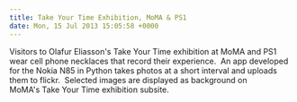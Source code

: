 ```yaml
---
title: Take Your Time Exhibition, MoMA & PS1
date: Mon, 15 Jul 2013 15:05:58 +0000
---
```

Visitors to Olafur Eliasson's Take Your Time exhibition at MoMA and PS1 wear cell phone necklaces that record their experience.  An app developed for the Nokia N85 in Python takes photos at a short interval and uploads them to flickr.  Selected images are displayed as background on MoMA's Take Your Time exhibition subsite.​